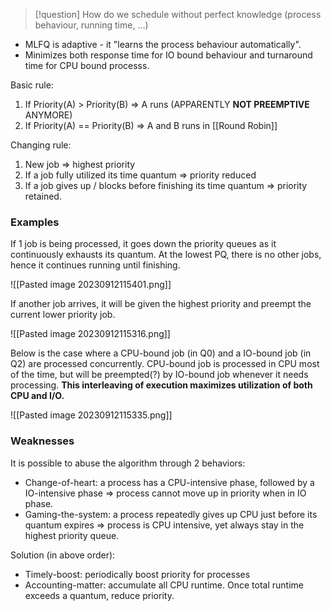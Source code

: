 >[!question]
> How do we schedule without perfect knowledge (process behaviour, running time, ...)

- MLFQ is adaptive - it "learns the process behaviour automatically". 
- Minimizes both response time for IO bound behaviour and turnaround time for CPU bound processs.

Basic rule:
1. If Priority(A) > Priority(B) => A runs (APPARENTLY **NOT PREEMPTIVE** ANYMORE)
2. If Priority(A) == Priority(B) => A and B runs in [[Round Robin]]

Changing rule:
1. New job => highest priority
2. If a job fully utilized its time quantum => priority reduced
3. If a job gives up / blocks before finishing its time quantum => priority retained.

### Examples

If 1 job is being processed, it goes down the priority queues as it continuously exhausts its quantum. At the lowest PQ, there is no other jobs, hence it continues running until finishing.

![[Pasted image 20230912115401.png]]

If another job arrives, it will be given the highest priority and preempt the current lower priority job.

![[Pasted image 20230912115316.png]]

Below is the case where a CPU-bound job (in Q0) and a IO-bound job (in Q2) are processed concurrently. CPU-bound job is processed in CPU most of the time, but will be preempted(?) by IO-bound job whenever it needs processing. **This interleaving of execution maximizes utilization of both CPU and I/O.**

![[Pasted image 20230912115335.png]]

### Weaknesses

It is possible to abuse the algorithm through 2 behaviors:
- Change-of-heart: a process has a CPU-intensive phase, followed by a IO-intensive phase => process cannot move up in priority when in IO phase.
- Gaming-the-system: a process repeatedly gives up CPU just before its quantum expires => process is CPU intensive, yet always stay in the highest priority queue.

Solution (in above order):
- Timely-boost: periodically boost priority for processes
- Accounting-matter: accumulate all CPU runtime. Once total runtime exceeds a quantum, reduce priority.